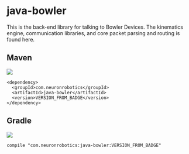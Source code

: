 java-bowler
===========

This is the back-end library for talking to Bowler Devices. The kinematics engine, communication libraries, and core packet parsing and routing is found here.

## Maven
![](https://img.shields.io/nexus/r/https/oss.sonatype.org/com.neuronrobotics/java-bowler.svg?style=flat)

```
<dependency>
  <groupId>com.neuronrobotics</groupId>
  <artifactId>java-bowler</artifactId>
  <version>VERSION_FROM_BADGE</version>
</dependency>
```
## Gradle
![](https://img.shields.io/nexus/r/https/oss.sonatype.org/com.neuronrobotics/java-bowler.svg?style=flat)

```
compile "com.neuronrobotics:java-bowler:VERSION_FROM_BADGE"
```
